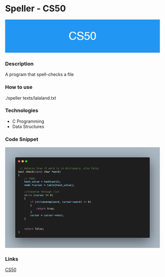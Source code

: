 # Speller - CS50

![banner](/resources/CS50.png)

### Description

A program that spell-checks a file

### How to use

./speller texts/lalaland.txt

### Technologies
- C Programming
- Data Structures

### Code Snippet

![code snippet](resources/speller.png)

### Links

[CS50](https://www.edx.org/course/introduction-computer-science-harvardx-cs50x?g_acctid=724-505-4034&g_campaign=gs-b2c-nonbrand-tier1geo-partner-harvard-core&g_campaignid=15417765031&g_adgroupid=131210224478&g_adid=588991333656&g_keyword=harvard%20cs50&g_keywordid=kwd-334019831226&g_network=g&utm_source=google&utm_campaign=gs-b2c-nonbrand-tier1geo-partner-harvard-core&utm_medium=cpc&utm_term=harvard%20cs50&hsa_acc=7245054034&hsa_cam=15417765031&hsa_grp=131210224478&hsa_ad=588991333656&hsa_src=g&hsa_tgt=kwd-334019831226&hsa_kw=harvard%20cs50&hsa_mt=e&hsa_net=adwords&hsa_ver=3&gclid=CjwKCAjwu5yYBhAjEiwAKXk_eJJGOIdTmi-A53VHyQGpzPNd1Gw5MWdUUwFq5cznbZ7IKnl8ctJNthoC8vAQAvD_BwE)